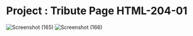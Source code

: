 # Project : Tribute Page HTML-204-01
![Screenshot (165)](https://user-images.githubusercontent.com/104826351/197497970-2c326d3b-2c4e-4116-9815-b8e348e75f3a.png)
![Screenshot (166)](https://user-images.githubusercontent.com/104826351/197498007-283d94c3-886f-4412-8eed-6d7f797ccd81.png)
